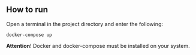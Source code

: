 ## How to run

   Open a terminal in the project directory and enter the following:

    docker-compose up

**Attention**! Docker and docker-compose must be installed on your system.